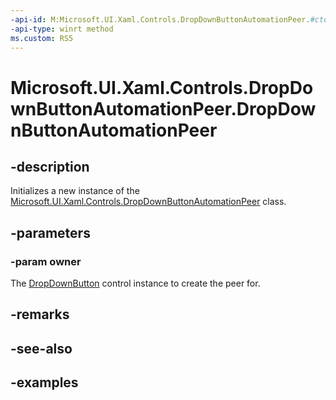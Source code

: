 ```yaml
---
-api-id: M:Microsoft.UI.Xaml.Controls.DropDownButtonAutomationPeer.#ctor(Microsoft.UI.Xaml.Controls.DropDownButton)
-api-type: winrt method
ms.custom: RS5
---
```


<!-- Method syntax.
public DropDownButtonAutomationPeer.DropDownButtonAutomationPeer(DropDownButton owner)
-->

# Microsoft.UI.Xaml.Controls.DropDownButtonAutomationPeer.DropDownButtonAutomationPeer

## -description

Initializes a new instance of the [Microsoft.UI.Xaml.Controls.DropDownButtonAutomationPeer](dropdownbuttonautomationpeer.md) class.

## -parameters

### -param owner

The [DropDownButton](../microsoft.ui.xaml.controls/dropdownbutton.md) control instance to create the peer for.

## -remarks

## -see-also

## -examples

